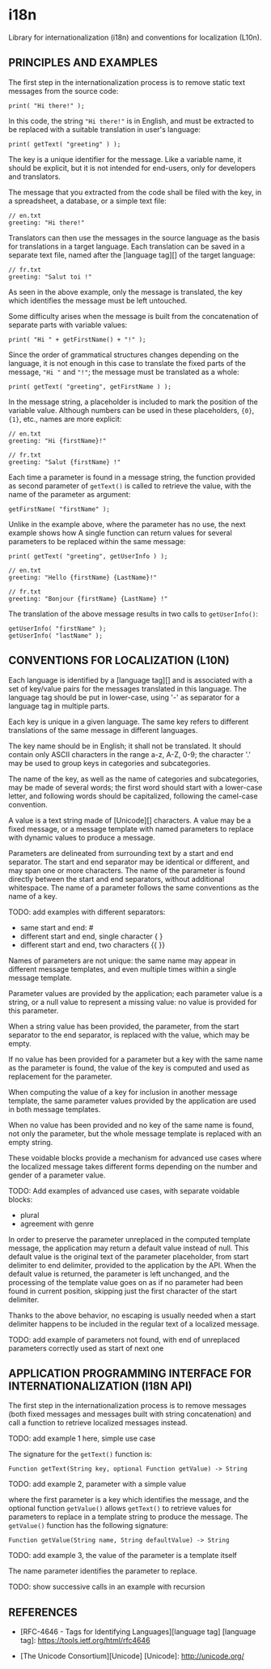 i18n
====

Library for internationalization (i18n)
and conventions for localization (L10n).

PRINCIPLES AND EXAMPLES
-----------------------

The first step in the internationalization process is
to remove static text messages from the source code:

    print( "Hi there!" );

In this code, the string `"Hi there!"` is in English,
and must be extracted to be replaced with a suitable
translation in user's language:

    print( getText( "greeting" ) );

The key is a unique identifier for the message.
Like a variable name, it should be explicit,
but it is not intended for end-users,
only for developers and translators.

The message that you extracted from the code
shall be filed with the key, in a spreadsheet,
a database, or a simple text file:

    // en.txt
    greeting: "Hi there!"

Translators can then use the messages in the source language
as the basis for translations in a target language.
Each translation can be saved in a separate text file,
named after the [language tag][] of the target language:

    // fr.txt
    greeting: "Salut toi !"

As seen in the above example, only the message is translated,
the key which identifies the message must be left untouched.

Some difficulty arises when the message is built from the
concatenation of separate parts with variable values:

    print( "Hi " + getFirstName() + "!" );

Since the order of grammatical structures changes depending on the language,
it is not enough in this case to translate the fixed parts of the message,
`"Hi "` and `"!"`; the message must be translated as a whole:

    print( getText( "greeting", getFirstName ) );

In the message string, a placeholder is included to mark the position
of the variable value. Although numbers can be used in these placeholders,
`{0}`, `{1}`, etc.,  names are more explicit:

    // en.txt
    greeting: "Hi {firstName}!"

    // fr.txt
    greeting: "Salut {firstName} !"

Each time a parameter is found in a message string, the function provided
as second parameter of `getText()` is called to retrieve the value, with the
name of the parameter as argument:

    getFirstName( "firstName" );

Unlike in the example above, where the parameter has no use,
the next example shows how A single function can return values
for several parameters to be replaced within the same message:

    print( getText( "greeting", getUserInfo ) );

    // en.txt
    greeting: "Hello {firstName} {LastName}!"

    // fr.txt
    greeting: "Bonjour {firstName} {LastName} !"

The translation of the above message results in two calls to `getUserInfo()`:

    getUserInfo( "firstName" );
    getUserInfo( "lastName" );

CONVENTIONS FOR LOCALIZATION (L10N)
-----------------------------------

Each language is identified by a [language tag][] and is associated with
a set of key/value pairs for the messages translated in this language.
The language tag should be put in lower-case, using '-' as separator
for a language tag in multiple parts.

Each key is unique in a given language. The same key refers to different
translations of the same message in different languages.

The key name should be in English; it shall not be translated.
It should contain only ASCII characters in the range a-z, A-Z, 0-9;
the character '.' may be used to group keys in categories and subcategories.

The name of the key, as well as the name of categories and subcategories,
may be made of several words; the first word should start with a lower-case
letter, and following words should be capitalized, following the camel-case
convention.

A value is a text string made of [Unicode][] characters. A value may be
a fixed message, or a message template with named parameters to replace
with dynamic values to produce a message.

Parameters are delineated from surrounding text by a start and end separator.
The start and end separator may be identical or different, and may span
one or more characters. The name of the parameter is found directly between
the start and end separators, without additional whitespace. The name of
a parameter follows the same conventions as the name of a key.

TODO: add examples with different separators:
- same start and end: #
- different start and end, single character { }
- different start and end, two characters {{ }}

Names of parameters are not unique: the same name may appear in different
message templates, and even multiple times within a single message template.

Parameter values are provided by the application; each parameter value is
a string, or a null value to represent a missing value: no value is provided
for this parameter.

When a string value has been provided, the parameter, from the start separator
to the end separator, is replaced with the value, which may be empty.

If no value has been provided for a parameter but a key with the same name
as the parameter is found, the value of the key is computed and used as
replacement for the parameter.

When computing the value of a key for inclusion in another message template,
the same parameter values provided by the application are used in both message
templates.

When no value has been provided and no key of the same name is found,
not only the parameter, but the whole message template is replaced
with an empty string.

These voidable blocks provide a mechanism for advanced use cases where
the localized message takes different forms depending on the number and
gender of a parameter value.

TODO: Add examples of advanced use cases, with separate voidable blocks:
- plural
- agreement with genre

In order to preserve the parameter unreplaced in the computed template
message, the application may return a default value instead of null.
This default value is the original text of the parameter placeholder,
from start delimiter to end delimiter, provided to the application by the API.
When the default value is returned, the parameter is left unchanged, and the
processing of the template value goes on as if no parameter had been found
in current position, skipping just the first character of the start delimiter.

Thanks to the above behavior, no escaping is usually needed when a start
delimiter happens to be included in the regular text of a localized message.

TODO: add example of parameters not found,
      with end of unreplaced parameters correctly used as start of next one

APPLICATION PROGRAMMING INTERFACE FOR INTERNATIONALIZATION (I18N API)
---------------------------------------------------------------------

The first step in the internationalization process
is to remove messages (both fixed messages and
messages built with string concatenation) and call
a function to retrieve localized messages instead.

TODO: add example 1 here, simple use case

The signature for the `getText()` function is:

    Function getText(String key, optional Function getValue) -> String

TODO: add example 2, parameter with a simple value

where the first parameter is a key which identifies the message,
and the optional function `getValue()` allows `getText()` to retrieve values
for parameters to replace in a template string to produce the message.
The `getValue()` function has the following signature:

    Function getValue(String name, String defaultValue) -> String

TODO: add example 3, the value of the parameter is a template itself

The name parameter identifies the parameter to replace.

TODO: show successive calls in an example with recursion

REFERENCES
----------

* [RFC-4646 - Tags for Identifying Languages][language tag]
[language tag]: https://tools.ietf.org/html/rfc4646

* [The Unicode Consortium][Unicode]
[Unicode]: http://unicode.org/

